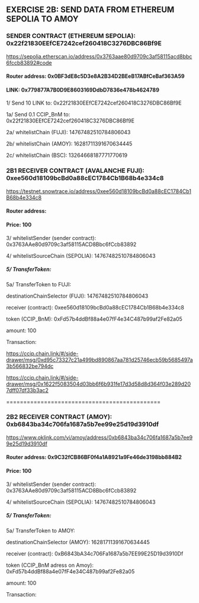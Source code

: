 ## EXERCISE 2B: SEND DATA FROM ETHEREUM SEPOLIA TO AMOY

### SENDER CONTRACT (ETHEREUM SEPOLIA): 0x22f21830EEfCE7242cef260418C3276DBC86Bf9E

https://sepolia.etherscan.io/address/0x3763aae80d9709c3af58115acd8bbc6fccb83892#code

#### Router address:	0x0BF3dE8c5D3e8A2B34D2BEeB17ABfCeBaf363A59

#### LINK: 0x779877A7B0D9E8603169DdbD7836e478b4624789

1/ Send 10 LINK to: 0x22f21830EEfCE7242cef260418C3276DBC86Bf9E

1a/ Send 0.1 CCIP_BnM to: 0x22f21830EEfCE7242cef260418C3276DBC86Bf9E

2a/ whitelistChain (FUJI): 14767482510784806043

2b/ whitelistChain (AMOY): 16281711391670634445

2c/ whitelistChain (BSC): 13264668187771770619


###  2B1 RECEIVER CONTRACT (AVALANCHE FUJI): 0xee560d18109bcBd0a88cEC1784Cb1B68b4e334c8

https://testnet.snowtrace.io/address/0xee560d18109bcBd0a88cEC1784Cb1B68b4e334c8

#### Router address: 

#### Price: 100

3/ whitelistSender (sender contract): 0x3763AAe80d9709c3af58115ACD8Bbc6fCcb83892

4/ whitelistSourceChain (SEPOLIA): 14767482510784806043

##### 5/ TransferToken:

5a/ TransferToken to FUJI: 

destinationChainSelector (FUJI): 14767482510784806043

receiver (contract): 0xee560d18109bcBd0a88cEC1784Cb1B68b4e334c8

token (CCIP_BnM): 0xFd57b4ddBf88a4e07fF4e34C487b99af2Fe82a05

amount: 100

Transaction:

https://ccip.chain.link/#/side-drawer/msg/0xd95c73327c21a499bd890867aa781d25746ecb59b5685497a3b566832be794dc

https://ccip.chain.link/#/side-drawer/msg/0x1622f5083504d03bb6f6b931fe17d3d58d8d364f03e289d207dff07df33b3ac2

=============================================

###  2B2 RECEIVER CONTRACT (AMOY): 0xb6843ba34c706fa1687a5b7ee99e25d19d3910df

https://www.oklink.com/vi/amoy/address/0xb6843ba34c706fa1687a5b7ee99e25d19d3910df

#### Router address: 0x9C32fCB86BF0f4a1A8921a9Fe46de3198bb884B2

#### Price: 100

3/ whitelistSender (sender contract): 0x3763AAe80d9709c3af58115ACD8Bbc6fCcb83892

4/ whitelistSourceChain (SEPOLIA): 14767482510784806043

##### 5/ TransferToken:

5a/ TransferToken to AMOY: 

destinationChainSelector (AMOY): 16281711391670634445

receiver (contract): 0xB6843bA34c706Fa1687a5b7EE99E25D19d3910Df

token (CCIP_BnM adress on Amoy): 0xFd57b4ddBf88a4e07fF4e34C487b99af2Fe82a05

amount: 100

Transaction:
